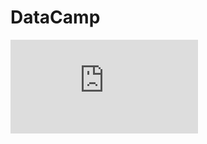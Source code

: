 # DataCamp
![Alt text](https://github.com/nandahm04/DataCamp/blob/main/Data%20Analyst%20in%20Excel/Certification/certificate-Data%20Analysis%20in%20Excel.pdf)
